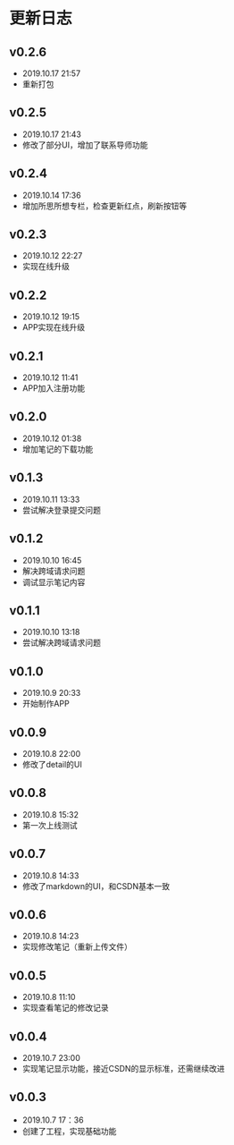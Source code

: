 # 更新日志

## v0.2.6
- 2019.10.17 21:57
- 重新打包

## v0.2.5
- 2019.10.17 21:43
- 修改了部分UI，增加了联系导师功能

## v0.2.4
- 2019.10.14 17:36
- 增加所思所想专栏，检查更新红点，刷新按钮等

## v0.2.3
- 2019.10.12 22:27
- 实现在线升级

## v0.2.2
- 2019.10.12 19:15
- APP实现在线升级

## v0.2.1
- 2019.10.12 11:41
- APP加入注册功能

## v0.2.0
- 2019.10.12 01:38
- 增加笔记的下载功能

## v0.1.3
- 2019.10.11 13:33
- 尝试解决登录提交问题

## v0.1.2
- 2019.10.10 16:45
- 解决跨域请求问题
- 调试显示笔记内容

## v0.1.1
- 2019.10.10 13:18
- 尝试解决跨域请求问题

## v0.1.0
- 2019.10.9 20:33
- 开始制作APP

## v0.0.9
- 2019.10.8 22:00
- 修改了detail的UI

## v0.0.8
- 2019.10.8 15:32
- 第一次上线测试

## v0.0.7
- 2019.10.8 14:33
- 修改了markdown的UI，和CSDN基本一致

## v0.0.6
- 2019.10.8 14:23
- 实现修改笔记（重新上传文件）

## v0.0.5
- 2019.10.8 11:10
- 实现查看笔记的修改记录

## v0.0.4
- 2019.10.7 23:00
- 实现笔记显示功能，接近CSDN的显示标准，还需继续改进

## v0.0.3
- 2019.10.7 17：36
- 创建了工程，实现基础功能